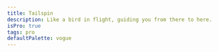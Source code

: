 ```yaml
---
title: Tailspin
description: Like a bird in flight, guiding you from there to here.
isPro: true
tags: pro
defaultPalette: vogue
---
```

